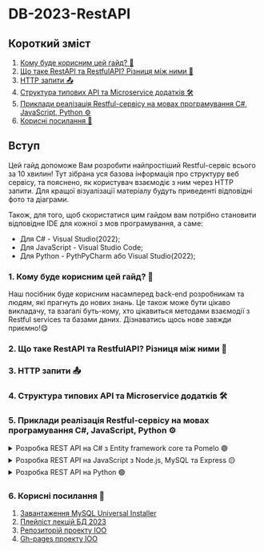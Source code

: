 # DB-2023-RestAPI

<div class="container">
  
  <div class="content">
  <h2>Короткий зміст</h2>
  <ol>
    <li><a href="#section1"> Кому буде корисним цей гайд? 🤔</a></li>
    <li><a href="#section2"> Що таке RestAPI та RestfulAPI? Різниця між ними 📲</a></li>
    <li><a href="#section3"> HTTP запити 📤</a></li>
    <li><a href="#section4"> Структура типових API та Microservice додатків 🛠</a></li>    
    <li><a href="#section5"> Приклади реалізація Restful-сервісу на мовах програмування C#, JavaScript, Python ⚙️</a></li>
	<li><a href="#section6"> Корисні посилання 🔗</a></li>
  </ol>
  </div>
  <div class="intro">
	<h2>Вступ</h2>
	<p> Цей гайд допоможе Вам розробити найпростіший Restful-сервіс всього за 10 хвилин! Тут зібрана уся базова інформація про структуру веб сервісу, 
	та пояснено, як користувач взаємодіє з ним через HTTP запити. Для кращої візуалізації матеріалу будуть приведенті відповідні фото та діаграми. </p>
	<p>Також, для того, щоб скористатися цим гайдом вам потрібно становити відповідне IDE для кожної з мов програмування, а саме:</p>
	<ul>
		<li>Для C# - Visual Studio(2022);</li>
		<li>Для JavaScript - Visual Studio Code;</li>
		<li>Для Python - PythPyCharm або Visual Studio(2022);</li>
	</ul>
  </div>
</div>

<!-- Розділ 1 -->
<div class="section" id="section1">
  <h3>1. Кому буде корисним цей гайд? 🤔</h3>
  <p>Наш посібник буде корисним насамперед back-end розробникам та людям, які прагнуть до нових знань. Це також може бути цікаво викладачу, та 
  взагалі буть-кому, хто цікавиться методами взаємодії з Restful services та базами даних. Дізнаватись щось нове завжди приємно!😋</p>

<!-- Розділ 2 -->
<div class="section" id="section2">
  <h3>2. Що таке RestAPI та RestfulAPI? Різниця між ними 📲</h3>

<!-- Розділ 3 -->
<div class="section" id="section3">
  <h3>3. HTTP запити 📤</h3>

<!-- Розділ 4 -->
<div class="section" id="section4">
  <h3>4. Структура типових API та Microservice додатків 🛠</h3>


<!-- Розділ 5 -->
<div class="section" id="section5">
  <h3>5. Приклади реалізація Restful-сервісу на мовах програмування C#, JavaScript, Python ⚙️</h3>
  <details>
     <summary>Розробка REST API на C# з Entity framework core та Pomelo 🟣</summary>

  <h4>Розробка найпростішого рестфул сервіса для роботи з базою даних використовуючи мову програмування C#</h4>
	<p>1. Після встановлення Visual studio(бажано версія 2022), створюємо проєкт як показано на знімку екрану</p>
  <img src="image/section5/Csharp/1_1.jpg"/>
  <img src="image/section5/Csharp/1_2.jpg"/>
  <p>2. Обираємо саме ASP.NET Core Web API</p>
  <img src="image/section5/Csharp/2_1.jpg"/>
  <img src="image/section5/Csharp/2_2.jpg"/>
  <p>3. Обираємо такі налаштування проекту</p>
  <img src="image/section5/Csharp/3.jpg"/>
  <p>4. Після створення маємо такий стартовий пакет, який включає деякий код у контролері, стартовому файлі проекту «Program.cs» та клас-приклад “WeatherForecast.cs”, який можна сміливо видаляти, він нам не знадобиться.</p>
  <img src="image/section5/Csharp/4_1.jpg"/>
  <img src="image/section5/Csharp/4_2.jpg"/>
  <p>5. Ви можете порівняти початкові файли зі знімками на екрані</p>
	<ul>
		<li>Перейменуємо контролер та видалимо зайве з нього.</li>
    <img src="image/section5/Csharp/5_1.jpg"/>
    <img src="image/section5/Csharp/5_2.jpg"/>
    <li>Приведіть контролер до такої початкової форми, щоб мати змогу потім будувати його без написання його з нуля.</li>
 	</ul>
  <p>6. Почнемо підготовлювати бібліотеки які потрібна нам для безпосередньої роботи з базою даних. Тиснемо на файл проекту, та у меню обираємо кнопку «Manage NuGetPackages»</p>
  <img src="image/section5/Csharp/6.jpg"/>
  <p>7. У менеджері нугет пакетів, маємо обрати зверху вкладку Browse та встановити три пакети: Pomelo, Entity framework та Swashbuckle</p>
	<p>Pomelo – пакет який дозволяє працювати з базами даних створених за допомогою MySQL
Entity framework core – спеціальна бібліотека засобів для безпосереднього спілкування з базою (цей фреймворк перетворює код C# у SQL)
SwashBuckle – засіб для полегшення роботи програміста, пропонує нам простий юзер інтерфейс при роботі з API під назвою Swagger, дуже зручний при розробці інструмент(швидка альтернатива PostMan)
  </p>
  <img src="image/section5/Csharp/7_1.jpg"/>
  <img src="image/section5/Csharp/7_2.jpg"/>
  <img src="image/section5/Csharp/7_3.jpg"/>
  <p>8.	Спочатку для використання Swagger потрібно налаштувати стартовий файл проекту, для вашої зручності ви можете взяти код з нашого стартового файлу, та змінити декілька полів, якщо хочете дізнатись більше про конфігурацію Swagger завітайте до сайту <a href="https://swagger.io/docs/open-source-tools/swagger-ui/usage/configuration/">(Посилання)</a></p>
  <pre><code>using Microsoft.OpenApi.Models;

  var builder = WebApplication.CreateBuilder(args);

  builder.Services.AddControllers();
  builder.Services.AddEndpointsApiExplorer();
  builder.Services.AddSwaggerGen(c =>
  {
      c.SwaggerDoc("v1", new OpenApiInfo { Title = "YourProjectName", Version = "v1" });
  });

  var app = builder.Build();

  if (app.Environment.IsDevelopment())
  {
      app.UseSwagger();
      app.UseSwaggerUI();
  }

  app.UseSwagger();
  app.UseSwaggerUI(c =>
  {
      c.SwaggerEndpoint("/swagger/v1/swagger.json", "YourProjectName V1");
  });

  app.UseHttpsRedirection();

  app.UseAuthorization();

  app.MapControllers();

  app.Run();

  </code></pre>
  <p>9.	У кінці матимете ось такий файл, можете запустити проект щоб подивитись як працює swagger, нижче на знімках екрану є приклад інтерфейсу, тут ви можете використати апі які ви написали у контролері, повторюючись, ви можете робите це саме у постмані, просто таким чином матимете більш зручний інтерфейс.</p>
  <img src="image/section5/Csharp/9_1.jpg"/>
  <img src="image/section5/Csharp/9_2.jpg"/>
  <img src="image/section5/Csharp/9_3.jpg"/>
  <img src="image/section5/Csharp/9_4.jpg"/>
  <p>10. Перед початком роботи з базою, нам потрібно буде створити папку у якій будуть створені конвертовані у C# класи, об’єкти з бази даних</p>
  <img src="image/section5/Csharp/10_1.jpg"/>
  <img src="image/section5/Csharp/10_2.jpg"/>
  <p>11. Після створення папки, знаходимо у пошуковій стрічці на панелі зверху Package Manager Console</p>
  <img src="image/section5/Csharp/11.jpg"/>
  <p>12. Нам знадобиться деякий окремий модуль бібліотеки EF core під назвою Tools, вводимо таку команду у Package manager console, та після виконання рухаємось далі до підключення до бази даних</p>
  <img src="image/section5/Csharp/12_1.jpg"/>
  <img src="image/section5/Csharp/12_2.jpg"/>
  <p>13. Після встановлення інструментів EF core, стягуємо(конвертуємо) базу даних у наш проект за допомогою такої команди:</p>
  <ul>
		<li>Scaffold-DbContext "server=назва серверу;port=порт айді;database=назва бази даних(схеми);uid=Нікнейм, який використовується при вході у воркбенч;password=Пароль при вході" Pomelo.EntityFrameworkCore.MySql -OutputDir MyDBContext -f</li>
    <img src="image/section5/Csharp/13_1.jpg"/>
    <img src="image/section5/Csharp/13_2.jpg"/>
    <li>Після написання Scaffold-DbContext записуємо стрічку-підключення по сигнатурі, приведеній на знімку екрана, або написаній. Потім вводимо назву бібліотеки яка буде використовуватись при створенні контексту бази, та маркер OutPutDirectory після якого пишемо назву папки яку створили і ставимо прапорець –f для створення нової папки якщо ви забудете її створити.</li>
 	</ul>
  <p>14. Якщо ви зробили все правильно, у цій папці ви отримаєте список конвертованих об’єктів з вашої бази та контекст бази, який уособлює собою створений прототип бази, який потрібен при використанні EF для доступу до бази. Якщо ви зробили щось не так, Package Manager Console сповістить вас помилкою, яку ви можете скопіювати і знайти в інтернеті.</p>
  <img src="image/section5/Csharp/14.jpg"/>
  <p>15. Після стягування бази, потрібно додати у Program.cs</p>
  <pre><code>builder.Services.AddDbContext&lt;MydbContext&gt;();</pre></code>
  <p>Наприкінці, матимете ось такий стартовий файл: </p>
  <img src="image/section5/Csharp/15.jpg"/>
  <p>16. Для доступу до бази через контролер нам потрібно зробити деякі зміни у ньому. По-перше, почнемо з Dependency injection, та додамо контекст напряму у контролер, на знімку екрану ви можете бачити приклад ін’єкції з логером(необов’язково, використовується для логів у консоль), та самим контекстом</p>
  <img src="image/section5/Csharp/16_1.jpg"/>
  <p>Після ін’єкції ми маємо приватне поле з контекстом, до якого можемо звернутись як на знімку екрану</p>
  <img src="image/section5/Csharp/16_2.jpg"/>
  <p>Якщо у вас не працює асинхронний метод ToListAsync можете використати синхронний або просто натиснути на нього ПКМ та обрати Quick Actions and Refactorings… і натиснути на using, це додасть посилання на бібліотеку EF core яка має у собі цей метод</p>
  <img src="image/section5/Csharp/16_3.jpg"/>
  <img src="image/section5/Csharp/16_4.jpg"/>
  <p>Також, після звертання до контексту, запишіть результат у змінну використовуючи неявне оголошення var, та виведіть її у методі Ok()</p>
  <img src="image/section5/Csharp/16_5.jpg"/>
  <p>17. Після написання початкового контролеру, можемо запустити проект та спробувати використати нашу API</p>
  <img src="image/section5/Csharp/17_1.jpg"/>
  <img src="image/section5/Csharp/17_2.jpg"/>
  <p>Якщо все правильно матимете, список юзерів зі своєї бази, спробуємо отримати те саме у постмані, не вимкнувши запущений проект, відкриваємо постман і можемо скопіювати регвест зі сваггеру</p>
  <img src="image/section5/Csharp/17_3.jpg"/>
  <p>Та вставляємо його у постман </p>
  <img src="image/section5/Csharp/17_4.jpg"/>
  <p>Для більш дрібного розуміння у використанні EF core для отримання і зміни данних у таблиці, ми залишимо тут деякі посилання на офіційну документацію та наш контролер з лабораторної №6</p>
  <pre><code>using EduDBlab6.Models;
  using EduDBlab6.MyDBContext;
  using Microsoft.AspNetCore.Mvc;
  using Microsoft.EntityFrameworkCore;

  namespace EduDBlab6.Controllers
  {
      [ApiController]
      [Route("[controller]")]
      public class UserController : ControllerBase
      {
          private readonly MydbContext _context;

          public UserController(MydbContext context)
          {
              _context = context;
          }

          [HttpGet()]
          public async Task<IActionResult> GetUser()
          {
              var users = await _context.Users.ToListAsync();

              return Ok(users);
          }

          [HttpGet("id")]
          public async Task<IActionResult> GetUserById(int id)
          {
              var user = await _context.Users.Where(x => x.Id == id).FirstOrDefaultAsync();

              if (user == null)
                  throw new Exception($"User with id {id} wasn't found in the database");

              return Ok(user);
          }

          [HttpPost]
          public async Task<IActionResult> AddUser(UserRequestModel user)
          {
              var existingUser = await _context.Users.Where(x => x.Id == user.Id).FirstOrDefaultAsync();

              if (existingUser != null)
                  throw new Exception("User is not found");

              var newUser = new User()
              {
                  Id = user.Id,
                  Username = user.Username,
                  Email = user.Email,
                  Password = user.Password,
                  Avatar = user.Avatar,
                  Role = user.Role
              };

              _context.Users.Add(newUser);
              await _context.SaveChangesAsync();

              return Ok(newUser);
          }

          [HttpPut("update")]
          public async Task<IActionResult> UpdateUser(UserRequestModel user)
          {
              var existingUser = await _context.Users.Where(x => x.Id == user.Id).FirstOrDefaultAsync();

              if (existingUser == null)
                  throw new Exception("The user with such id doesn't exist");

              existingUser.Username = user.Username;
              existingUser.Email = user.Email;
              existingUser.Password = user.Password;
              existingUser.Avatar = user.Avatar;
              existingUser.Role = user.Role;

              _context.Users.Update(existingUser);
              await _context.SaveChangesAsync();

              return Ok(existingUser);
          }

          [HttpDelete("id")]
          public async Task<IActionResult> DeleteUser(int id)
          {
              var deletingUser = await _context.Users.Where(x => x.Id == id).FirstOrDefaultAsync();

              if (deletingUser == null)
                  throw new Exception("The user with such id doesn't exist");

              _context.Users.Remove(deletingUser);
              await _context.SaveChangesAsync();

              return Ok();
          }
      }
  }
  </pre></code>

  </details>

  <details>
     <summary>Розробка REST API на JavaScript з Node.js, MySQL та Express 🟡</summary>
  <h4>I. Створення програми Node.js</h4>
  <p> Тепер, коли ми вивчили, що таке REST, і мали швидкий огляд баз даних MySQL, давайте поринемо у створення нашого додатку RESTFul.</p>
  <p><span class="two">1.</span> По-перше, нам потрібно створити папку для нашого проекту з командою нижче:</p>
  <pre><code> mkdir your-direcoty-name && cd your-direcoty-name</code></pre>
  <i>	Створення нової папки для проекту</i>
  <p> Наведена вище команда створить папку your-direcoty-name і змінить каталог на цю папку.</p>
  <p><span class="two">2.</span> Далі ми ініціалізуємо новий проект node.js командою нижче: </p>
  <pre><code> npm init -y</code></pre>
  <i>	Ініціалізація нового проекту Node.js </i>
  <p> Наведена вище команда ініціалізує новий проект Node.js, пропускаючи всі підказки для деталей проекту. Команда також створить файл package.json в кореневому каталозі нашого 
  проекту, який буде записувати всі необхідні метадані про наш проект. Ви можете вирішити пройти через підказки, щоб ввести деталі проекту, видаливши прапор '-y' з команди.</p>
  <p><span class="two">4.</span> Далі ми встановимо залежності, які нам потрібні для нашого проекту.</p>
  <pre><code> npm install express MySQL cors</code></pre>
  <i>	Установка Cors</i>
  <p> Наведена вище команда займе трохи часу, щоб завершитись, але в результаті будуть встановлені Express, MySQL і Cors.</p>
  <p><span class="two">5.</span> Нарешті, давайте подивимося на нашу структуру проекту. В кінці цього підручника, наша структура проекту буде виглядати так:</p>
  <img src="image/section5/JavaScript/1.jpg"/>
  <i>	Структура проекту </i>
  <h4>II. Налаштування Express сервера</h4>
  <p><span class="two">1.</span> </p>
  <img src="image/section5/JavaScript/2_1.jpg"/>
  <p><span class="two">3.</span> </p>
  <img src="image/section5/JavaScript/2_2.jpg"/>
  <p><span class="two">4.</span> </p>
  <img src="image/section5/JavaScript/2_3.jpg"/>
  </details>
  
  
  <details>
     <summary>Розробка REST API на Python 🟢</summary>
     	<p>Посібник по створенню простого рестфул сервісу за допомогою Python бібліотек fastapi та pymysql.<br>
Після встановлення мови Python на комп’ютер та будь-якої зручної вам IDE, створюємо новий проект у будь-якій папці, та, першим ділом, встановлюємо потрібні пакети за допомогою встановщика пакетів pip, посібник по встановленню pip можете знайти за посиланням, також встановлення всього потрібного для розробки на Python ми всі проходили на першому курсі на лекціях Новотарського М.А.
</p>
     	<ol>
		<li>
			<p>Тож, перш за все, встановлюємо потрібні бібліотеки:</p>
			<img src="image/section5/Python/1.png"/>
			<img src="image/section5/Python/2.png"/>
			<p>Бібліотека uvicorn знадобиться для розгротання локального серверу з запитами.</p>
			<img src="image/section5/Python/3.png"/>
		</li>
		<li>
			<p>Наступним кроком буде прописання необхідних залежностей у коді програми для подальшого використання:</p>
			<img src="image/section5/Python/4.png"/>
		</li>
		<li>
			<p>Після цього, створюємо клас бази даних з даними по підключенню та оголошенням середовища</p>
			<pre><code>
			app = FastAPI()
			class DataBase(object):
			def __new__(cls):
				if not hasattr(cls, 'instance'):  
					cls.instance = super(DataBase, cls).__new__(cls)
				return cls.instance
			def __init__(self):
				self.connection = None
				self.cursor = None 
				self.__connect() 
			def __connect(self):
				self.connection = pymysql.connect(  
					host='хост вашого серверу, айпі або localhost',
					port=3306, - стандартний порт до бази MySql
					user='root', - ім’я юзера, по стандарту root
					password='password123', - пароль до бази який задається на початку
					database='mydb', - назва конкретної бази(scheme)
				)
				self.cursor = self.connection.cursor(pymysql.cursors.DictCursor) 
			def execute(self, command):  
				self.cursor.execute(command) 
				result = self.cursor.fetchall()
				self.connection.commit() 
				return result
			</code></pre>
		</li>	
		<li>
			<p>Після цього кроку, майже все налаштування рестфул сервісу закінчене, можемо створити просте GET request API</p>
			<pre><code>
			@app.get("/api/allusers") – Через знак собачки задається тип регвесту і посилання 
			async def get_users():
				db = DataBase() – зазначене використання бази даних 
				return JSONResponse(db.execute('SELECT * FROM user')) – використання SQL-коду який переводиться зі стрічки у SQL за допомогою методу execute() нашої сутності бази даних.			
			</code></pre>
		</li>	
		<li>
			<p>На цьому написання рестфул сервісу майже закінчене, щоб протестувати сервіс, потрібно запустити команду:</p>
			<pre><code>uvicorn main:app --reload</code></pre>
			<img src="image/section5/Python/5.png"/>
			<p>На знімку екрану можемо побачити що сервер розгорнувся і ми можемо звертатись до нього за посиланням http://127.0.0.1:8000 , перенесемо запит у постман і спробуємо використати ГЕТ регвест по нашій базі:</p>
			<img src="image/section5/Python/6.png"/>
		</li>	
		<li>
			<p>Таким чином використовуючи SQL код у методі execute(), можемо легко створити рестфул сервіс використовуючи python, для прикладу працюючого сервісу, прикладаємо код до нашої бази, який ви можете використати, але змінивши код під потреби свого серверу:</p>
			<pre><code>
			import fastapi
			from fastapi import FastAPI, Request
			from fastapi.responses import JSONResponse
			import pymysql
			app = FastAPI()
			class DataBase(object):
			def __new__(cls):
				if not hasattr(cls, 'instance'):
					cls.instance = super(DataBase, cls).__new__(cls)
				return cls.instance
			def __init__(self):
				self.connection = None
				self.cursor = None
				self.__connect()
			def __connect(self):
				self.connection = pymysql.connect(  
				host='localhost',  
				port=3306,           
				user='root', 
				password='urpassword123',
				database='urdbname',  
				)
				self.cursor = self.connection.cursor(pymysql.cursors.DictCursor)
			def execute(self, command): 
				self.cursor.execute(command) 
				result = self.cursor.fetchall()
				self.connection.commit() 
				return result
			@app.get("/api/allusers")
			async def get_users():
				db = DataBase() 
				return JSONResponse(db.execute('SELECT * FROM user'))
			@app.get('/api/user/{id}')
			def get_user_by_id(id):
				db = DataBase()  
				result = db.execute(f'SELECT * FROM user WHERE id={id}') 
				if not result: 
					raise fastapi.HTTPException(status_code=404)
				return JSONResponse(result)
			@app.post('/api/adduser', status_code=201)
			async def add_new_user(req: Request):  
				req_dict = await req.json() 
				try:
					username = req_dict['username']
					email = req_dict['email'] 
					password = req_dict['password'] 
					role = req_dict['Role']
				except:     
					raise fastapi.HTTPException(status_code=400)
				db = DataBase()
				db.execute(f"INSERT INTO `user`(`username`, `email`, `password`, `Role`) " 
				f"VALUES ('{username}','{email}','{password}',{role});")
				return {'message':'New user added!'}
			@app.put('/api/updateuser/{id}')
			async def update_user(id, req: Request):
				req_dict = await req.json() 
				db = DataBase()
				for key in req_dict:  
					if not db.execute(f'SELECT * FROM user WHERE id={id}'):
						raise fastapi.HTTPException(status_code=404)
					db.execute(f'UPDATE user SET {key}="{req_dict[key]}" WHERE id={id}')
				return {"message":'Updated!'}
			@app.delete('/api/deleteuser/{id}')
			def delete(id):
				db = DataBase()
				if not db.execute(f'SELECT * FROM user WHERE id={id}'):
					raise fastapi.HTTPException(status_code=404)
				db.execute(f'DELETE FROM `user` WHERE id={id}')
				return {'message':f'User with id={id} deleted'}
		</code></pre>
		</li>
	</ol>

  </details>
</div>


<div class="section" id="section6">
  <h3>6. Корисні посилання 🔗</h3>
  <ol>
	<li><a href="https://dev.mysql.com/downloads/mysql/">Завантаження MySQL Universal Installer</a></li>
	<li><a href="https://www.youtube.com/playlist?list=PLXr7EDDqEOkYiUDqyM3yMg4K2abjEyagl">Плейліст лекцій БД 2023</a></li>
	<li><a href="https://github.com/YehorSeniuk/IOO">Репозиторій проекту IOO</a></li>
	<li><a href="https://yehorseniuk.github.io/IOO/">Gh-pages проекту IOO</a></li>
  </ol>
</div>
